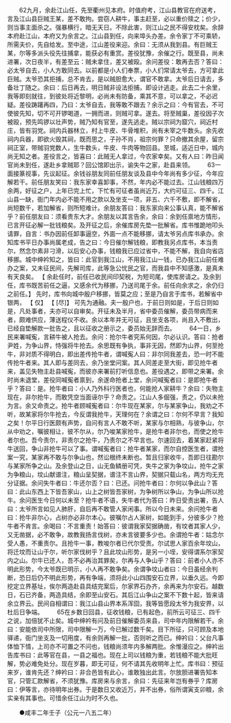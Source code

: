 <!-- { "loadSidebar": true } -->
　　62九月，余赴江山任，先至衢州见本府。时值府考，江山县教官在府送考，言及江山县巨贼王某，差不敢拘。尝窃人耕牛，事主赶至，必以重价赎之；价少，则当事主面杀之。强暴横行，暗无天日。不除此害，则江山之民不得安枕矣。余辞本府赴江山，本府又为余言之。江山县到任，向来埠头办差。余令家丁不可乘轿，所需夫价，先自给发。至中途，江山差役来迎。余曰：无须从我到县。有巨贼王某，尔等多派头役先往捕拿，能获必有重赏。差役犹豫，余催之行。既至县，尚未进署，次日夜半，有差至云：贼未拿住，差又被殴。余问差役：敢再去否？答曰：必太爷自去，小人方敢同去。以前都是小人们奉票，小人们常请太爷去，方可拿此巨贼。太爷恐其拒捕，总不肯去，是以贼胆愈大，谓官不敢拿。太爷后日请去，多备壮丁随之。余曰：后日再去，明日贼非设法拒捕，即设计逃走。此去二十余里，我等即刻就往，到彼处将近黎明，必尚未有防备，乘其不意，可以拿之，不必迟疑。差役踌躇再四，乃曰：太爷自去，我等敢不跟去？余示之曰：今有官去，不可使彼先知，切不可开锣喝道，一拥而进，则贼可拿。遂去。将至贼巢，差役因子次被殴，预先鸣锣以壮声势，贼乃知有官至，遂先逃走。贼以宗祠为窟穴，祠近村庄，皆有羽党。祠内兵器林立，村上牛皮、牛骨堆积，尚有未宰之牛数头。余先收祠内兵器，即欲火毁其祠，既而思之，子孙不肖，祖宗何罪？只命撤其余屋，留宗祠正室，带贼羽党数人，生牛数头，牛皮、牛肉等物回县。至城，适近日中，城内尚无知之者。差役言之，皆喜曰：此贼无人拿过，今农家幸矣。又有人曰：昨日闻官尚未到任，遂赴乡拿贼耶？回公馆即出示，谕失牛之家，赴县来领。 
　　63一面接篆视事，先议起征。余钱谷朋友同前任朋友谈及县中今年尚有多少征，今年应解若干。前任朋友笑曰：我东家幸喜卸事，不然，年内必不能过去。江山钱粮四万余两，好征之户，上年已完上忙，下忙有可征者虽尚近万，大约可征三、四千。江山县一缺，衙门年内必不能不用之款以及坐支一项，非五、六千不敷，即不解省，尚短数千，若加解省，则所短难计。余朋友答曰：我东家向来公事认真，能不解省乎？前任朋友曰：须看贵东大才。余朋友以其言告余，余曰：余到任禀地方情形，已言开征必解一批钱粮矣。及开征之后，余催库房先垫一批解省。库书惟跪地叩头请罪，自言：书办因前任卸事逼空，外面一点不能移挪，请太爷另点库书承办。余知库书平日办事尚属老成，告之曰：今日催尔解钱粮，即教我另点库书，本当责尔，然念尔素非刁滑，以后安心办事，钱粮我已应过省中，不能不解，我自向省店移挪。城中绅衿知之，皆曰：此官到我江山，不用我江山一钱，已办我江山前任难办之案，又未征民间，先解司库，此等急公忧民之官，而我县中不知感激，是真未有天良矣。 【 余赴任时，前任已收民间印契税，为短司尾，使库房请之。及余到任，库书既苦前任之逼，又感余代为移挪，乃送司尾于余。前任向余求之，余仍归之前任。】 先时，库书向城中殷户移挪，皆莫之应；至是乃自言于库书，若解省中银两， 【 仅】 【 [尽]】 可先为通融。夫一殷户也，于前日则如是，于后日则如是，凡处事者，夫亦可以自审矣。开征未及半月，省中委员催解，委员带病而来者，颇难供应，薄送程仪不收。余以本年并无可征，且坐支各项，尚且入不敷出，已经自垫解款一批告之，且以征收之册示之，委员始无辞而去。 
　　64一日，乡民来署喊寃，言耕牛被人抢去。余问：抢尔牛者究系何因，尔必认识。答曰：抢者尹姓，为争山界，恃强将牛抢去。余思既有争执，事非无因，然即为山界，何至抢牛，非对质不得明白，即出差传抢牛者，谓喊寃人曰：非尔同我差去，恐一时不能传抢牛者来。其人即与差同去，余乃坐堂问案。其人同差走至大街，即见抢牛者来，盖见失物主赴县喊寃，而彼亦来署前打听信息也。差役遇之，即带之来署。余时尚未退堂，差役同喊寃者禀到，余遂命抢者上堂，余问喊寃者曰：是即抢牛者乎？答曰：是。抢牛者曰：小人乃外科行医者也，何能抢人家耕牛？余曰：失物主现在，非尔抢牛，而敢凭空当面诬尔乎？命责之。江山人多倔强，责之，仍以未抢为言。余又命责之。抢牛者顾喊寃者曰：尔牛现在某家，尔与某家争山，我劝之不听，故某家将尔牛抢去，今反谓我抢牛，天理何在？余谓之曰：尔何不早言？我知之矣！尔平日行医颇有声势，自问有言人不敢不听，某家与尔相熟，与彼争山，尔从中劝之，嘱彼相让，彼不尔从，尔乃唆某家抢牛，是抢牛者非尔也，而使之抢牛者尔也。吾今责尔，非责尔之抢牛，乃责尔之不早言也。尔速回去，着某家赶紧将牛送回，争山非抢牛可以了事。谓喊寃者曰：抢牛者某家，而尔自控医生者，谓抢案一究，某家再不敢与尔争山也，然讼根终未断也。暂且归家收牛，吾即日往勘尔与某家所争之山。及余登山之日，山无鱼鳞册可凭，失牛之家为争坟山，抢牛之家为争粮山，坟山献谱注，粮山呈契据，谱注不言山界，契据只载山名，两方均无充分证据。余问失牛者曰：牛还尔否？曰：已还。问抢牛者曰：尔何以争此山？答曰：此山东西上下皆吾家山，山上之树皆吾家树，为争树所以争山，为争山所以抢牛。余问医生今日何以未至？抢牛者不语，失牛者代为答曰：昨日受责出署，告人曰：太爷所言如见人肺肝，自后再不敢管人家闲事。所以今日未来。余问抢牛者曰：抢牛非尔心，占树亦必非尔本心。彼嘱尔占人家树，如能到手，分彼多少？抢牛者不肯言。余喝曰：不言重责！始答曰：彼谓我家契据确凿，有坟者其家人少，又无凿据，必不敢争，故教我扬言伐树，亦未言彼要多少也。余谓抢牛者：姑念尔受人愚，不重责尔。且抢牛一事，教唆尔者已代尔受责。尔试思人家百余年坟山，将迁坟而让山于尔，听尔家伐树乎？且此坟山形势，是另一小垤，安得谓系尔家契内之山。尔牛已还人，吾不必再治其罪矣，尔再与人争山乎？答曰：前者小人亦不明此形势，今太爷既已明示，小人再不敢争矣。余谓争坟山者曰：今日虽经余判断，恐日后仍不明此形势，再有争端，须将此小山四围安石立界，以垂久远。今即挖定立界基址，俟尔两造赴县具结完案后，尔家界石办齐，余再来为尔安石。越数日，石已齐备，两造具结，余即至山安石。其后江山争山之案不下数十起，皆来请余立界云。民间自相谓曰：我江山县山界本系浑囵，我等皆愿段太爷为我安界，以杜后日争端。 
　　65在乡数日回县，征收钱粮，已有起色，前所云可征三、四千之说，加倍犹不止矣。城中绅衿有问及前日催解委员来县，司中年内限解若干。余曰：安能依司中所限，司中限解一万，今已解过数千矣。目下所征，只可顾及本地驿递，衙门坐支及一切用度，有余则再解一批，否则听之而已。绅衿曰：父台凡事体恤下情，上司亦不可置之不问也，钱粮尚须年内多解两批。余惟漫应之。绅衿出告库书曰：此等官在县，一县之福也。现在上司以钱粮为重，若钱粮不能大批旺解，势必难免处分。现在岁暮，即无可征，何不请其先收明年上忙。库书曰：预征来岁，谁肯先还？绅衿曰：非合邑皆有此心，谁敢独出此言。尔放胆进署告知本官，只管汇款解省，不须犹豫。库房来与余言，余曰：先征来年岂有券乎？库房曰：伊等言，亦待明年出券。于是数日又收近万，并不出券，俗所谓寅支卯粮，余实亲有其事也。可惜余任江山为时不久也。 

　　●咸丰二年壬子（公元一八五二年） 

